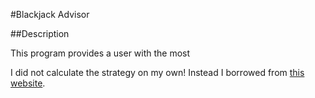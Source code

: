 #Blackjack Advisor

##Description

This program provides a user with the most 

I did not calculate the strategy on my own! Instead I borrowed from [this website](http://wizardofodds.com/games/blackjack/strategy/calculator/).

